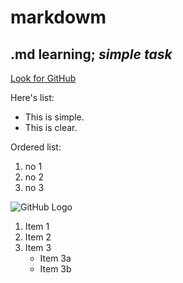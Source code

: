 # **markdowm**
## .md learning; *simple task*
[Look for GitHub](http://github.com)

Here's list:
* This is simple.
* This is clear.

Ordered list:
1. no 1
2. no 2
3. no 3

![GitHub Logo](https://github.com/images/README.svg)

1. Item 1
2. Item 2
3. Item 3
   * Item 3a
   * Item 3b
